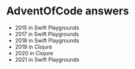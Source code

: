 # AdventOfCode answers

* 2015 in Swift Playgrounds
* 2017 in Swift Playgrounds
* 2018 in Swift Playgrounds
* 2019 in Clojure
* 2020 in Clojure
* 2021 in Swift Playgrounds

